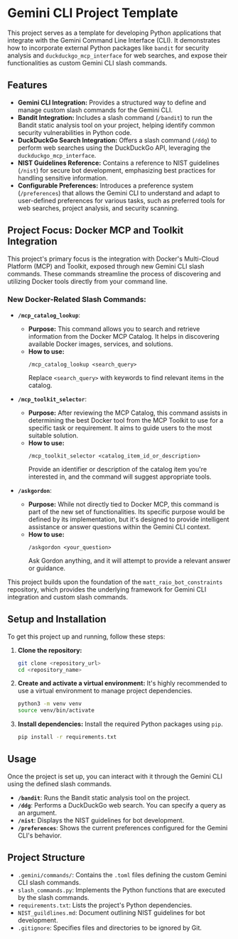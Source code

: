 # Gemini CLI Project Template

This project serves as a template for developing Python applications that integrate with the Gemini Command Line Interface (CLI). It demonstrates how to incorporate external Python packages like `bandit` for security analysis and `duckduckgo_mcp_interface` for web searches, and expose their functionalities as custom Gemini CLI slash commands.

## Features

- **Gemini CLI Integration:** Provides a structured way to define and manage custom slash commands for the Gemini CLI.
- **Bandit Integration:** Includes a slash command (`/bandit`) to run the Bandit static analysis tool on your project, helping identify common security vulnerabilities in Python code.
- **DuckDuckGo Search Integration:** Offers a slash command (`/ddg`) to perform web searches using the DuckDuckGo API, leveraging the `duckduckgo_mcp_interface`.
- **NIST Guidelines Reference:** Contains a reference to NIST guidelines (`/nist`) for secure bot development, emphasizing best practices for handling sensitive information.
- **Configurable Preferences:** Introduces a preference system (`/preferences`) that allows the Gemini CLI to understand and adapt to user-defined preferences for various tasks, such as preferred tools for web searches, project analysis, and security scanning.

## Project Focus: Docker MCP and Toolkit Integration

This project's primary focus is the integration with Docker's Multi-Cloud Platform (MCP) and Toolkit, exposed through new Gemini CLI slash commands. These commands streamline the process of discovering and utilizing Docker tools directly from your command line.

### New Docker-Related Slash Commands:

-   **`/mcp_catalog_lookup`**:
    *   **Purpose:** This command allows you to search and retrieve information from the Docker MCP Catalog. It helps in discovering available Docker images, services, and solutions.
    *   **How to use:**
        ```
        /mcp_catalog_lookup <search_query>
        ```
        Replace `<search_query>` with keywords to find relevant items in the catalog.

-   **`/mcp_toolkit_selector`**:
    *   **Purpose:** After reviewing the MCP Catalog, this command assists in determining the best Docker tool from the MCP Toolkit to use for a specific task or requirement. It aims to guide users to the most suitable solution.
    *   **How to use:**
        ```
        /mcp_toolkit_selector <catalog_item_id_or_description>
        ```
        Provide an identifier or description of the catalog item you're interested in, and the command will suggest appropriate tools.

-   **`/askgordon`**:
    *   **Purpose:** While not directly tied to Docker MCP, this command is part of the new set of functionalities. Its specific purpose would be defined by its implementation, but it's designed to provide intelligent assistance or answer questions within the Gemini CLI context.
    *   **How to use:**
        ```
        /askgordon <your_question>
        ```
        Ask Gordon anything, and it will attempt to provide a relevant answer or guidance.

This project builds upon the foundation of the `matt_raio_bot_constraints` repository, which provides the underlying framework for Gemini CLI integration and custom slash commands.

## Setup and Installation

To get this project up and running, follow these steps:

1.  **Clone the repository:**
    ```bash
    git clone <repository_url>
    cd <repository_name>
    ```

2.  **Create and activate a virtual environment:**
    It's highly recommended to use a virtual environment to manage project dependencies.
    ```bash
    python3 -m venv venv
    source venv/bin/activate
    ```

3.  **Install dependencies:**
    Install the required Python packages using `pip`.
    ```bash
    pip install -r requirements.txt
    ```

## Usage

Once the project is set up, you can interact with it through the Gemini CLI using the defined slash commands.

-   **`/bandit`**: Runs the Bandit static analysis tool on the project.
-   **`/ddg`**: Performs a DuckDuckGo web search. You can specify a query as an argument.
-   **`/nist`**: Displays the NIST guidelines for bot development.
-   **`/preferences`**: Shows the current preferences configured for the Gemini CLI's behavior.

## Project Structure

-   `.gemini/commands/`: Contains the `.toml` files defining the custom Gemini CLI slash commands.
-   `slash_commands.py`: Implements the Python functions that are executed by the slash commands.
-   `requirements.txt`: Lists the project's Python dependencies.
-   `NIST_guildlines.md`: Document outlining NIST guidelines for bot development.
-   `.gitignore`: Specifies files and directories to be ignored by Git.

